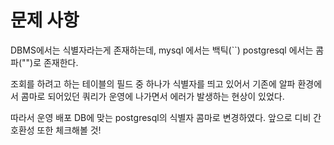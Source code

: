 # 문제 사항

DBMS에서는 식별자라는게 존재하는데, mysql 에서는 백틱(``) postgresql 에서는 콤파("")로 존재한다.

조회를 하려고 하는 테이블의 필드 중 하나가 식별자를 띄고 있어서 기존에 알파 환경에서 콤마로 되어있던 쿼리가 운영에 나가면서 에러가 발생하는 현상이 있었다.

따라서 운영 배포 DB에 맞는 postgresql의 식별자 콤마로 변경하였다. 앞으로 디비 간 호환성 또한 체크해볼 것!
